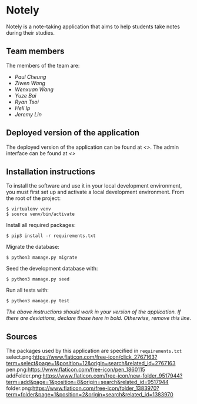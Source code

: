 # Notely
Notely is a note-taking application that aims to help students take notes during their studies.

## Team members
The members of the team are:
- *Paul Cheung*
- *Ziwen Wang*
- *Wenxuan Wang*
- *Yuze Bai*
- *Ryan Tsoi*
- *Heli Ip*
- *Jeremy Lin*

## Deployed version of the application
The deployed version of the application can be found at *<>*.
The admin interface can be found at *<>*

## Installation instructions
To install the software and use it in your local development environment, you must first set up and activate a local development environment.  From the root of the project:

```
$ virtualenv venv
$ source venv/bin/activate
```

Install all required packages:

```
$ pip3 install -r requirements.txt
```

Migrate the database:

```
$ python3 manage.py migrate
```

Seed the development database with:

```
$ python3 manage.py seed
```

Run all tests with:
```
$ python3 manage.py test
```

*The above instructions should work in your version of the application.  If there are deviations, declare those here in bold.  Otherwise, remove this line.*

## Sources
The packages used by this application are specified in `requirements.txt`
select.png:https://www.flaticon.com/free-icon/click_2767163?term=select&page=1&position=12&origin=search&related_id=2767163
pen.png:https://www.flaticon.com/free-icon/pen_1860115
addFolder.png:https://www.flaticon.com/free-icon/new-folder_9517944?term=add&page=1&position=8&origin=search&related_id=9517944
folder.png:https://www.flaticon.com/free-icon/folder_1383970?term=folder&page=1&position=2&origin=search&related_id=1383970